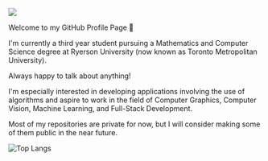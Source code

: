 ![](https://komarev.com/ghpvc/?username=FarazSiddi)

Welcome to my GitHub Profile Page 👋

I'm currently a third year student pursuing a Mathematics and Computer Science degree at Ryerson University (now known as Toronto Metropolitan University).

Always happy to talk about anything!

I'm especially interested in developing applications involving the use of algorithms and aspire to work in the field of Computer Graphics, Computer Vision, Machine Learning, and Full-Stack Development.

Most of my repositories are private for now, but I will consider making some of them public in the near future.

![Top Langs](https://github-readme-stats.vercel.app/api/top-langs/?username=FarazSiddi&layout=compact&theme=dark)

<!---
null-2020/null-2020 is a ✨ special ✨ repository because its `README.md` (this file) appears on your GitHub profile.
You can click the Preview link to take a look at your changes.
--->
